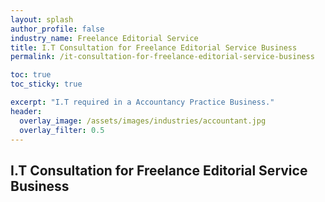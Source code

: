 ```yaml
---
layout: splash 
author_profile: false 
industry_name: Freelance Editorial Service
title: I.T Consultation for Freelance Editorial Service Business
permalink: /it-consultation-for-freelance-editorial-service-business

toc: true
toc_sticky: true

excerpt: "I.T required in a Accountancy Practice Business."
header:
  overlay_image: /assets/images/industries/accountant.jpg
  overlay_filter: 0.5 
---
```


## I.T Consultation for Freelance Editorial Service Business